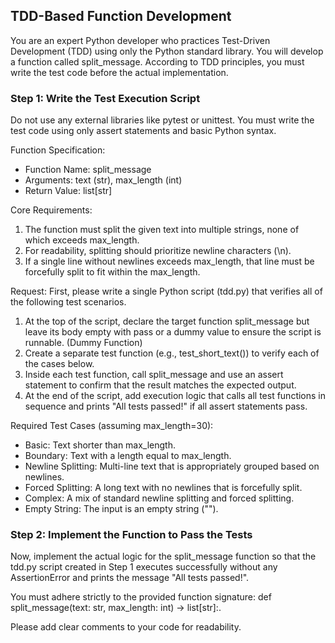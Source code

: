## TDD-Based Function Development
You are an expert Python developer who practices Test-Driven Development (TDD) using only the Python standard library. You will develop a function called split_message. According to TDD principles, you must write the test code before the actual implementation.

### Step 1: Write the Test Execution Script
Do not use any external libraries like pytest or unittest. You must write the test code using only assert statements and basic Python syntax.

Function Specification:
- Function Name: split_message
- Arguments: text (str), max_length (int)
- Return Value: list[str]

Core Requirements:
1. The function must split the given text into multiple strings, none of which exceeds max_length.
2. For readability, splitting should prioritize newline characters (\n).
3. If a single line without newlines exceeds max_length, that line must be forcefully split to fit within the max_length.

Request:
First, please write a single Python script (tdd.py) that verifies all of the following test scenarios.

1. At the top of the script, declare the target function split_message but leave its body empty with pass or a dummy value to ensure the script is runnable. (Dummy Function)
2. Create a separate test function (e.g., test_short_text()) to verify each of the cases below.
3. Inside each test function, call split_message and use an assert statement to confirm that the result matches the expected output.
4. At the end of the script, add execution logic that calls all test functions in sequence and prints "All tests passed!" if all assert statements pass.

Required Test Cases (assuming max_length=30):
- Basic: Text shorter than max_length.
- Boundary: Text with a length equal to max_length.
- Newline Splitting: Multi-line text that is appropriately grouped based on newlines.
- Forced Splitting: A long text with no newlines that is forcefully split.
- Complex: A mix of standard newline splitting and forced splitting.
- Empty String: The input is an empty string ("").

### Step 2: Implement the Function to Pass the Tests
Now, implement the actual logic for the split_message function so that the tdd.py script created in Step 1 executes successfully without any AssertionError and prints the message "All tests passed!".

You must adhere strictly to the provided function signature: def split_message(text: str, max_length: int) -> list[str]:.

Please add clear comments to your code for readability.

